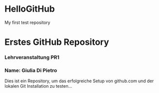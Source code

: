 # HelloGitHub
My first test repository

# Erstes GitHub Repository
### Lehrveranstaltung PR1
### Name: Giulia Di Pietro

Dies ist ein Repository, um das erfolgreiche Setup von github.com und der lokalen Git Installation zu testen...